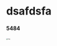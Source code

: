 # dsafdsfa

#### 5484

<img src="https://docs.epichero.io/~/files/v0/b/gitbook-x-prod.appspot.com/o/spaces%2FEoKZRlgLJ4YAWzQzE4Rr%2Fuploads%2FYkwHUOWNnM3GGWEVtW3M%2FCopy%20of%20Copy%20of%20alliance%20(1500%20x%20500%20px).jpg?alt=media&token=ebf4512a-58e5-4c19-8bf0-0e4c92f3cd11" alt="img" style="zoom:25%;" />